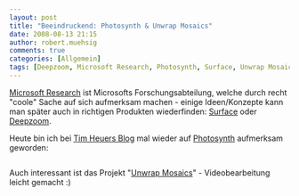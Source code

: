 ```yaml
---
layout: post
title: "Beeindruckend: Photosynth & Unwrap Mosaics"
date: 2008-08-13 21:15
author: robert.muehsig
comments: true
categories: [Allgemein]
tags: [Deepzoom, Microsoft Research, Photosynth, Surface, Unwrap Mosaics]
---
```

<p><a href="http://research.microsoft.com/">Microsoft Research</a> ist Microsofts Forschungsabteilung, welche durch recht "coole" Sache auf sich aufmerksam machen - einige Ideen/Konzepte kann man später auch in richtigen Produkten wiederfinden: <a href="http://www.microsoft.com/surface/index.html">Surface</a> oder <a href="http://labs.live.com/Silverlight+2+Deep+Zoom.aspx">Deepzoom</a>.</p> <p>Heute bin ich bei <a href="http://timheuer.com/blog/archive/2008/08/13/photosynth-gone-wild.aspx">Tim Heuers Blog</a> mal wieder auf <a href="http://labs.live.com/photosynth/">Photosynth</a> aufmerksam geworden:</p> <div class="wlWriterSmartContent" id="scid:5737277B-5D6D-4f48-ABFC-DD9C333F4C5D:e216fe7c-ff92-4fc7-b6f8-78b5a8e20622" style="padding-right: 0px; display: inline; padding-left: 0px; padding-bottom: 0px; margin: 0px; padding-top: 0px"><div id="87695f6b-6a34-4398-8697-392357141486" style="margin: 0px; padding: 0px; display: inline;"><div><a href="http://www.youtube.com/watch?v=gLLzV5qeKyk" target="_new"><img src="{{BASE_PATH}}/assets/wp-images/video47b10e6e0aea.jpg" galleryimg="no" onload="var downlevelDiv = document.getElementById('87695f6b-6a34-4398-8697-392357141486'); downlevelDiv.innerHTML = &quot;&lt;div&gt;&lt;object width=\&quot;425\&quot; height=\&quot;350\&quot;&gt;&lt;param name=\&quot;movie\&quot; value=\&quot;http://www.youtube.com/v/gLLzV5qeKyk\&quot;&gt;&lt;\/param&gt;&lt;param name=\&quot;wmode\&quot; value=\&quot;transparent\&quot;&gt;&lt;\/param&gt;&lt;embed src=\&quot;http://www.youtube.com/v/gLLzV5qeKyk\&quot; type=\&quot;application/x-shockwave-flash\&quot; wmode=\&quot;transparent\&quot; width=\&quot;425\&quot; height=\&quot;350\&quot;&gt;&lt;\/embed&gt;&lt;\/object&gt;&lt;\/div&gt;&quot;;" alt=""></a></div></div></div> <p>Auch interessant ist das Projekt "<a href="http://research.microsoft.com/unwrap/">Unwrap Mosaics</a>" - Videobearbeitung leicht gemacht :)</p>
